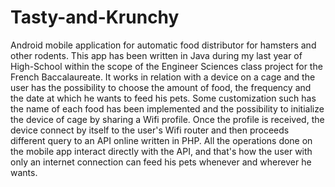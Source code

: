 # Tasty-and-Krunchy

Android mobile application for automatic food distributor for hamsters and other rodents.
This app has been written in Java during my last year of High-School within the scope of the Engineer Sciences class project for the French Baccalaureate. It works in relation with a device on a cage and the user has the possibility to choose the amount of food, the frequency and the date at which he wants to feed his pets. Some customization such has the name of each food has been implemented and the possibility to initialize the device of cage by sharing a Wifi profile. Once the profile is received, the device connect by itself to the user's Wifi router and then proceeds different query to an API online written in PHP. All the operations done on the mobile app interact directly with the API, and that's how the user with only an internet connection can feed his pets whenever and wherever he wants.
